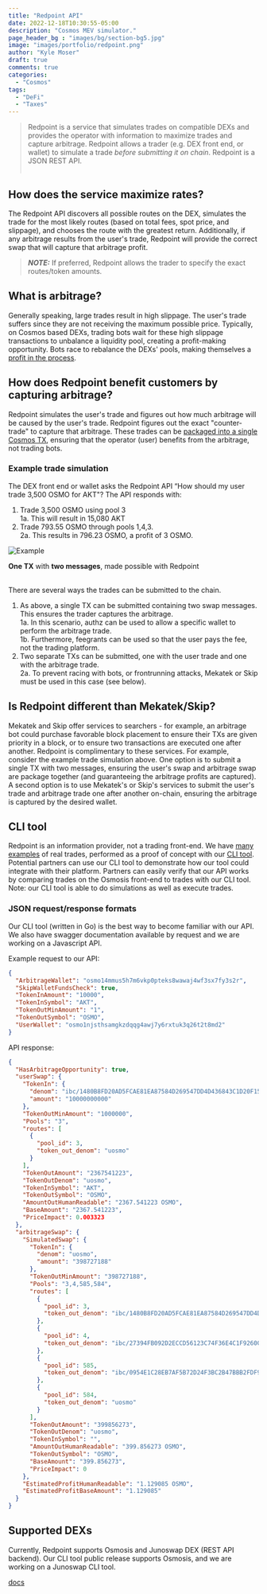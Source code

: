```yaml
---
title: "Redpoint API"
date: 2022-12-18T10:30:55-05:00
description: "Cosmos MEV simulator."
page_header_bg : "images/bg/section-bg5.jpg"
image: "images/portfolio/redpoint.png"
author: "Kyle Moser"
draft: true
comments: true
categories: 
  - "Cosmos"
tags:
  - "DeFi"
  - "Taxes"
---
```



>Redpoint is a service that simulates trades on compatible DEXs and provides the operator with information to maximize trades and capture arbitrage. Redpoint allows a trader (e.g. DEX front end, or wallet) to simulate a trade *before submitting it on chain*. Redpoint is a JSON REST API.<br><br> 

## How does the service maximize rates?

The Redpoint API discovers all possible routes on the DEX, simulates the trade for the most likely routes (based on total fees, spot price, and slippage), and chooses the route with the greatest return. Additionally, if any arbitrage results from the user's trade, Redpoint will provide the correct swap that will capture that arbitrage profit.
> **_NOTE:_**  If preferred, Redpoint allows the trader to specify the exact routes/token amounts.

## What is arbitrage?

Generally speaking, large trades result in high slippage. The user's trade suffers since they are not receiving the maximum possible price. Typically, on Cosmos based DEXs, trading bots wait for these high slippage transactions to unbalance a liquidity pool, creating a profit-making opportunity. Bots race to rebalance the DEXs' pools, making themselves a [profit in the process](https://www.mintscan.io/osmosis/txs/860696A09439B6DA4E4B4D71BCA2FCED1EC1F5C61AD695FD450D9B562C3C9F8F).

## How does Redpoint benefit customers by capturing arbitrage?

Redpoint simulates the user's trade and figures out how much arbitrage will be caused by the user's trade. Redpoint figures out the exact "counter-trade" to capture that arbitrage. These trades can be [packaged into a single Cosmos TX](https://www.mintscan.io/osmosis/txs/01FDE16DFA1B27A381A2494E76E4EB78A4B0978849F88E16C53C7A32A6E81E94), ensuring that the operator (user) benefits from the arbitrage, not trading bots.  

### Example trade simulation

The DEX front end or wallet asks the Redpoint API “How should my user trade 3,500 OSMO for AKT"? The API responds with: 

1. Trade 3,500 OSMO using pool 3  
1a. This will result in 15,080 AKT
2. Trade 793.55 OSMO through pools 1,4,3.  
2a. This results in 796.23 OSMO, a profit of 3 OSMO.  

![Example](./img/redpoint-arb-example-1.png)
<figcaption><b>One TX</b> with <b>two messages</b>, made possible with Redpoint</figcaption>  

&nbsp;  
There are several ways the trades can be submitted to the chain. 

1. As above, a single TX can be submitted containing two swap messages. This ensures the trader captures the arbitrage.  
1a. In this scenario, authz can be used to allow a specific wallet to perform the arbitrage trade.  
1b. Furthermore, feegrants can be used so that the user pays the fee, not the trading platform.
2. Two separate TXs can be submitted, one with the user trade and one with the arbitrage trade.  
2a. To prevent racing with bots, or frontrunning attacks, Mekatek or Skip must be used in this case (see below).

## Is Redpoint different than Mekatek/Skip?

Mekatek and Skip offer services to searchers - for example, an arbitrage bot could purchase favorable block placement to ensure their TXs are given priority in a block, or to ensure two transactions are executed one after another. Redpoint is complimentary to these services. For example, consider the example trade simulation above. One option is to submit a single TX with two messages, ensuring the user's swap and arbitrage swap are package together (and guaranteeing the arbitrage profits are captured). A second option is to use Mekatek's or Skip's services to submit the user's trade and arbitrage trade one after another on-chain, ensuring the arbitrage is captured by the desired wallet.

## CLI tool 

Redpoint is an information provider, not a trading front-end. We have [many examples](https://www.mintscan.io/osmosis/txs/663745663E94DD58814068BFF6EA2945BD6C2D9153239A6F02C24225AAE151E1) of real trades, performed as a proof of concept with our [CLI tool](https://github.com/DefiantLabs/defiant-swap). Potential partners can use our CLI tool to demonstrate how our tool could integrate with their platform. Partners can easily verify that our API works by comparing trades on the Osmosis front-end to trades with our CLI tool. Note: our CLI tool is able to do simulations as well as execute trades. 

### JSON request/response formats

Our CLI tool (written in Go) is the best way to become familiar with our API. We also have swagger documentation available by request and we are working on a Javascript API.

Example request to our API:

```json
{
  "ArbitrageWallet": "osmo14mmus5h7m6vkp0pteks8wawaj4wf3sx7fy3s2r",
  "SkipWalletFundsCheck": true,
  "TokenInAmount": "10000",
  "TokenInSymbol": "AKT",
  "TokenOutMinAmount": "1",
  "TokenOutSymbol": "OSMO",
  "UserWallet": "osmo1njsthsamgkzdqqg4awj7y6rxtuk3q26t2t8md2"
}
```
API response:
```json
{
  "HasArbitrageOpportunity": true,
  "userSwap": {
    "TokenIn": {
      "denom": "ibc/1480B8FD20AD5FCAE81EA87584D269547DD4D436843C1D20F15E00EB64743EF4",
      "amount": "10000000000"
    },
    "TokenOutMinAmount": "1000000",
    "Pools": "3",
    "routes": [
      {
        "pool_id": 3,
        "token_out_denom": "uosmo"
      }
    ],
    "TokenOutAmount": "2367541223",
    "TokenOutDenom": "uosmo",
    "TokenInSymbol": "AKT",
    "TokenOutSymbol": "OSMO",
    "AmountOutHumanReadable": "2367.541223 OSMO",
    "BaseAmount": "2367.541223",
    "PriceImpact": 0.003323
  },
  "arbitrageSwap": {
    "SimulatedSwap": {
      "TokenIn": {
        "denom": "uosmo",
        "amount": "398727188"
      },
      "TokenOutMinAmount": "398727188",
      "Pools": "3,4,585,584",
      "routes": [
        {
          "pool_id": 3,
          "token_out_denom": "ibc/1480B8FD20AD5FCAE81EA87584D269547DD4D436843C1D20F15E00EB64743EF4"
        },
        {
          "pool_id": 4,
          "token_out_denom": "ibc/27394FB092D2ECCD56123C74F36E4C1F926001CEADA9CA97EA622B25F41E5EB2"
        },
        {
          "pool_id": 585,
          "token_out_denom": "ibc/0954E1C28EB7AF5B72D24F3BC2B47BBB2FDF91BDDFD57B74B99E133AED40972A"
        },
        {
          "pool_id": 584,
          "token_out_denom": "uosmo"
        }
      ],
      "TokenOutAmount": "399856273",
      "TokenOutDenom": "uosmo",
      "TokenInSymbol": "",
      "AmountOutHumanReadable": "399.856273 OSMO",
      "TokenOutSymbol": "OSMO",
      "BaseAmount": "399.856273",
      "PriceImpact": 0
    },
    "EstimatedProfitHumanReadable": "1.129085 OSMO",
    "EstimatedProfitBaseAmount": "1.129085"
  }
}
```

## Supported DEXs

Currently, Redpoint supports Osmosis and Junoswap DEX (REST API backend). Our CLI tool public release supports Osmosis, and we are working on a Junoswap CLI tool.


[docs](https://docs.defiantlabs.net/products/redpoint/)  

